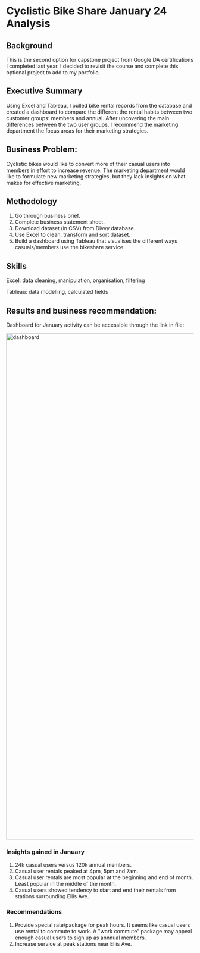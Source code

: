 # Cyclistic Bike Share January 24 Analysis

## Background
This is the second option for capstone project from Google DA certifications I completed last year. I decided to revisit the course and complete this optional project to add to my portfolio.

## Executive Summary
Using Excel and Tableau, I pulled bike rental records from the database and created a dashboard to compare the different the rental habits between two customer groups: members and annual. After uncovering the main differences between the two user groups, I recommend the marketing department the focus areas for their marketing strategies.

## Business Problem:
Cyclistic bikes would like to convert more of their casual users into members in effort to increase revenue. The marketing department would like to formulate new marketing strategies, but they lack insights on what makes for effective marketing.

## Methodology

1. Go through business brief.
2. Complete business statement sheet.
3. Download dataset (in CSV) from Divvy database.
4. Use Excel to clean, transform and sort dataset.
5. Build a dashboard using Tableau that visualises the different ways casuals/members use the bikeshare service.

## Skills 

Excel: data cleaning, manipulation, organisation, filtering

Tableau: data modelling, calculated fields

## Results and business recommendation:

Dashboard for January activity can be accessible through the link in file:

<img width="1362" alt="dashboard" src="https://github.com/amyhelmihelmina/Cyclistic-GoogleDA/assets/166671626/3bfdb2fb-6b69-4ee4-a036-fe374e4670a9">

### Insights gained in January
1. 24k casual users versus 120k annual members.
2. Casual user rentals peaked at 4pm, 5pm and 7am.
3. Casual user rentals are most popular at the beginning and end of month. Least popular in the middle of the month.
4. Casual users showed tendency to start and end their rentals from stations surrounding Ellis Ave.

### Recommendations
1. Provide special rate/package for peak hours. It seems like casual users use rental to commute to work. A "work commute" package may appeal enough casual users to sign up as annnual members.
2. Increase service at peak stations near Ellis Ave.
